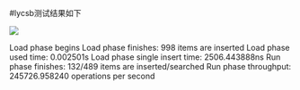 #lycsb测试结果如下

![](https://github.com/core37/2019-DBMS-Project/blob/master/lycsb.png)


Load phase begins 
Load phase finishes: 998 items are inserted 
Load phase used time: 0.002501s
Load phase single insert time: 2506.443888ns
Run phase finishes: 132/489 items are inserted/searched
Run phase throughput: 245726.958240 operations per second 
